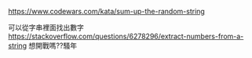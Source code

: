 https://www.codewars.com/kata/sum-up-the-random-string


可以從字串裡面找出數字
https://stackoverflow.com/questions/6278296/extract-numbers-from-a-string
想開戰嗎??騷年
